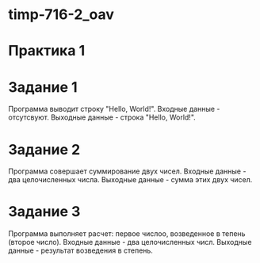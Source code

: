 # timp-716-2_oav
# Практика 1
# Задание 1
 Программа выводит строку "Hello, World!". Входные данные - отсутсвуют. Выходные данные - строка "Hello, World!".
# Задание 2
 Программа совершает суммирование двух чисел. Входные данные - два целочисленных числа. Выходные данные - сумма этих двух чисел.
# Задание 3
 Программа выполняет расчет: первое числоо, возведенное в тепень (второе число). Входные данные - два целочисленных числ. Выходные данные - результат возведения в степень.
